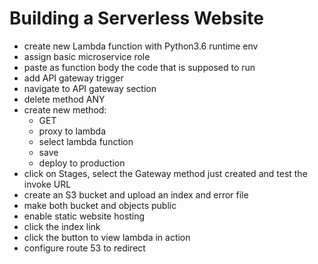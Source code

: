 # Building a Serverless Website
- create new Lambda function with Python3.6 runtime env
- assign basic microservice role
- paste as function body the code that is supposed to run
- add API gateway trigger
- navigate to API gateway section
- delete method ANY
- create new method:
  - GET
  - proxy to lambda
  - select lambda function
  - save
  - deploy to production
- click on Stages, select the Gateway method just created and test the invoke URL
- create an S3 bucket and upload an index and error file
- make both bucket and objects public
- enable static website hosting
- click the index link
- click the button to view lambda in action
- configure route 53 to redirect
